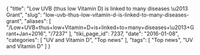 {
    "title": "Low UVB (thus low Vitamin D) is linked to many diseases \u2013 Grant",
    "slug": "low-uvb-thus-low-vitamin-d-is-linked-to-many-diseases-grant",
    "aliases": [
        "/Low+UVB+thus+low+Vitamin+D+is+linked+to+many+diseases+\u2013+Grant+Jan+2016",
        "/7237"
    ],
    "tiki_page_id": 7237,
    "date": "2016-01-08",
    "categories": [
        "UV and Vitamin D",
        "Top news"
    ],
    "tags": [
        "Top news",
        "UV and Vitamin D"
    ]
}